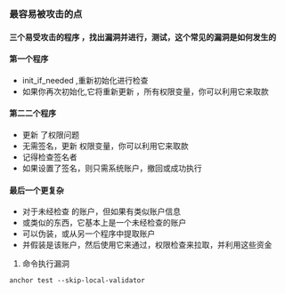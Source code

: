 ### 最容易被攻击的点
#### 三个易受攻击的程序 ，找出漏洞并进行，测试，这个常见的漏洞是如何发生的
#### 第一个程序 
- init_if_needed ,重新初始化进行检查 
- 如果你再次初始化,它将重新更新 ，所有权限变量，你可以利用它来取款
#### 第二二个程序
- 更新 了权限问题
- 无需签名，更新 权限变量，你可以利用它来取款
- 记得检查签名者
- 如果设置了签名，则只需系统账户，撤回或成功执行
#### 最后一个更复杂
- 对于未经检查 的账户，但如果有类似账户信息
- 或类似的东西，它基本上是一个未经检查的账户
- 可以伪装，或从另一个程序中提取账户
- 并假装是该账户，然后使用它来通过，权限检查来拉取，并利用这些资金
1. 命令执行漏洞
```shell
anchor test --skip-local-validator
```
